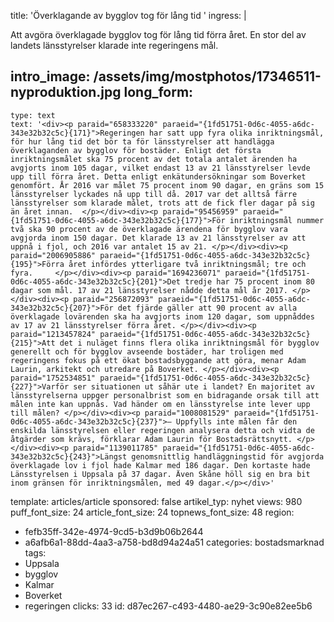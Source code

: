 title: 'Överklagande av bygglov tog för lång tid '
ingress: |
  <p><span class="TextRun SCXW162137339"><span class="NormalTextRun SCXW162137339">A</span></span><span class="TextRun SCXW162137339"><span class="NormalTextRun SCXW162137339">tt avgöra överklagade bygglov</span></span><span class="TextRun SCXW162137339"><span class="NormalTextRun SCXW162137339"> tog för lång tid förra året. En stor del av landets länsstyrelser klarade inte regeringens mål.</span></span>
  </p>
  
intro_image: /assets/img/mostphotos/17346511-nyproduktion.jpg
long_form:
  -
    type: text
    text: '<div><p paraid="658333220" paraeid="{1fd51751-0d6c-4055-a6dc-343e32b32c5c}{171}">Regeringen har satt upp fyra olika inriktningsmål, för hur lång tid det bör ta för länsstyrelser att handlägga överklaganden av bygglov för bostäder. Enligt det första inriktningsmålet ska 75 procent av det totala antalet ärenden ha avgjorts inom 105 dagar, vilket endast 13 av 21 länsstyrelser levde upp till förra året. Detta enligt enkätundersökningar som Boverket genomfört. År 2016 var målet 75 procent inom 90 dagar, en gräns som 15 länsstyrelser lyckades nå upp till då. 2017 var det alltså färre länsstyrelser som klarade målet, trots att de fick fler dagar på sig än året innan.  </p></div><div><p paraid="95456959" paraeid="{1fd51751-0d6c-4055-a6dc-343e32b32c5c}{177}">För inriktningsmål nummer två ska 90 procent av de överklagade ärendena för bygglov vara avgjorda inom 150 dagar. Det klarade 13 av 21 länsstyrelser av att uppnå i fjol, och 2016 var antalet 15 av 21. </p></div><div><p paraid="2006905886" paraeid="{1fd51751-0d6c-4055-a6dc-343e32b32c5c}{195}">Förra året infördes ytterligare två inriktningsmål; tre och fyra.     </p></div><div><p paraid="1694236071" paraeid="{1fd51751-0d6c-4055-a6dc-343e32b32c5c}{201}">Det tredje har 75 procent inom 80 dagar som mål. 17 av 21 länsstyrelser nådde detta mål år 2017. </p></div><div><p paraid="256872093" paraeid="{1fd51751-0d6c-4055-a6dc-343e32b32c5c}{207}">För det fjärde gäller att 90 procent av alla överklagade lovärenden ska ha avgjorts inom 120 dagar, som uppnåddes av 17 av 21 länsstyrelser förra året. </p></div><div><p paraid="1213457824" paraeid="{1fd51751-0d6c-4055-a6dc-343e32b32c5c}{215}">Att det i nuläget finns flera olika inriktningsmål för bygglov generellt och för bygglov avseende bostäder, har troligen med regeringens fokus på ett ökat bostadsbyggande att göra, menar Adam Laurin, arkitekt och utredare på Boverket. </p></div><div><p paraid="1752534851" paraeid="{1fd51751-0d6c-4055-a6dc-343e32b32c5c}{227}">Varför ser situationen ut såhär ute i landet? En majoritet av länsstyrelserna uppger personalbrist som en bidragande orsak till att målen inte kan uppnås. Vad händer om en länsstyrelse inte lever upp till målen? </p></div><div><p paraid="1008081529" paraeid="{1fd51751-0d6c-4055-a6dc-343e32b32c5c}{237}">— Uppfylls inte målen får den enskilda länsstyrelsen eller regeringen analysera detta och vidta de åtgärder som krävs, förklarar Adam Laurin för Bostadsrättsnytt. </p></div><div><p paraid="1139011785" paraeid="{1fd51751-0d6c-4055-a6dc-343e32b32c5c}{243}">Längst genomsnittlig handläggningstid för avgjorda överklagade lov i fjol hade Kalmar med 186 dagar. Den kortaste hade Länsstyrelsen i Uppsala på 37 dagar. Även Skåne höll sig en bra bit inom gränsen för inriktningsmålen, med 49 dagar.</p></div>'
template: articles/article
sponsored: false
artikel_typ: nyhet
views: 980
puff_font_size: 24
article_font_size: 24
topnews_font_size: 48
region:
  - fefb35ff-342e-4974-9cd5-b3d9b06b2644
  - a6afb6a1-88dd-4aa3-a758-bd8d94a24a51
categories: bostadsmarknad
tags:
  - Uppsala
  - bygglov
  - Kalmar
  - Boverket
  - regeringen
clicks: 33
id: d87ec267-c493-4480-ae29-3c90e82ee5b6

